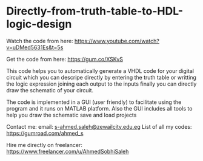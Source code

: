 # Directly-from-truth-table-to-HDL-logic-design
 
Watch the code from here: 
https://www.youtube.com/watch?v=uDMed5631Es&t=5s
  
Get the code from here: 
https://gum.co/XSKvS 

This code helps you to automatically generate a VHDL code for your digital circuit which you can descripe directly by entering the truth table or writting the logic expression joining each output to the inputs finally you can directly draw the schematic of your circuit.

The code is implemented in a GUI (user friendly) to facilitate using the program and it runs on MATLAB platform. Also the GUI includes all tools to help you draw the schematic save and load projects

Contact me: 
email: s-ahmed.saleh@zewailcity.edu.eg 
List of all my codes: https://gumroad.com/ahmed_s
 
Hire me directly on freelancer: 
https://www.freelancer.com/u/AhmedSobhiSaleh 
